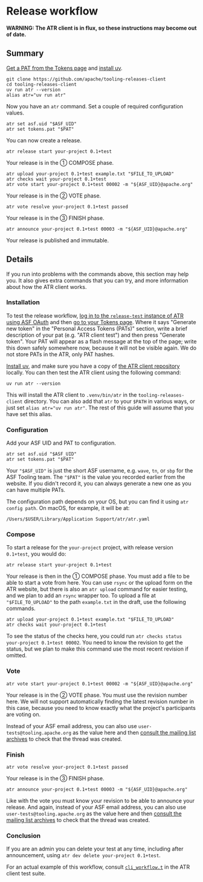 # Release workflow

**WARNING: The ATR client is in flux, so these instructions may become out of date.**

## Summary

[Get a PAT from the Tokens page](https://release-test.apache.org/tokens) and [install uv](https://docs.astral.sh/uv/getting-started/installation/).

```
git clone https://github.com/apache/tooling-releases-client
cd tooling-releases-client
uv run atr --version
alias atr="uv run atr"
```

Now you have an `atr` command. Set a couple of required configuration values.

```
atr set asf.uid "$ASF_UID"
atr set tokens.pat "$PAT"
```

You can now create a release.

```
atr release start your-project 0.1+test
```

Your release is in the ① COMPOSE phase.

```
atr upload your-project 0.1+test example.txt "$FILE_TO_UPLOAD"
atr checks wait your-project 0.1+test
atr vote start your-project 0.1+test 00002 -m "${ASF_UID}@apache.org"
```

Your release is in the ② VOTE phase.

```
atr vote resolve your-project 0.1+test passed
```

Your release is in the ③ FINISH phase.

```
atr announce your-project 0.1+test 00003 -m "${ASF_UID}@apache.org"
```

Your release is published and immutable.

## Details

If you run into problems with the commands above, this section may help you. It also gives extra commands that you can try, and more information about how the ATR client works.

### Installation

To test the release workflow, [log in to the `release-test` instance of ATR using ASF OAuth](https://release-test.apache.org/) and then [go to your Tokens page](https://release-test.apache.org/tokens). Where it says "Generate new token" in the "Personal Access Tokens (PATs)" section, write a brief description of your pat (e.g. "ATR client test") and then press "Generate token". Your PAT will appear as a flash message at the top of the page; write this down safely somewhere now, because it will not be visible again. We do not store PATs in the ATR, only PAT hashes.

[Install uv](https://docs.astral.sh/uv/getting-started/installation/), and make sure you have a copy of [the ATR client repository](https://github.com/apache/tooling-releases-client) locally. You can then test the ATR client using the following command:

```
uv run atr --version
```

This will install the ATR client to `.venv/bin/atr` in the `tooling-releases-client` directory. You can also add that `atr` to your `$PATH` in various ways, or just set `alias atr="uv run atr"`. The rest of this guide will assume that you have set this alias.

### Configuration

Add your ASF UID and PAT to configuration.

```
atr set asf.uid "$ASF_UID"
atr set tokens.pat "$PAT"
```

Your `"$ASF_UID"` is just the short ASF username, e.g. `wave`, `tn`, or `sbp` for the ASF Tooling team. The `"$PAT"` is the value you recorded earlier from the website. If you didn't record it, you can always generate a new one as you can have multiple PATs.

The configuration path depends on your OS, but you can find it using `atr config path`. On macOS, for example, it will be at:

```
/Users/$USER/Library/Application Support/atr/atr.yaml
```

### Compose

To start a release for the `your-project` project, with release version `0.1+test`, you would do:

```
atr release start your-project 0.1+test
```

Your release is then in the ① COMPOSE phase. You must add a file to be able to start a vote from here. You can use `rsync` or the upload form on the ATR website, but there is also an `atr upload` command for easier testing, and we plan to add an `rsync` wrapper too. To upload a file at `"$FILE_TO_UPLOAD"` to the path `example.txt` in the draft, use the following commands.

```
atr upload your-project 0.1+test example.txt "$FILE_TO_UPLOAD"
atr checks wait your-project 0.1+test
```

To see the status of the checks here, you could run `atr checks status your-project 0.1+test 00002`. You need to know the revision to get the status, but we plan to make this command use the most recent revision if omitted.

### Vote

```
atr vote start your-project 0.1+test 00002 -m "${ASF_UID}@apache.org"
```

Your release is in the ② VOTE phase. You must use the revision number here. We will not support automatically finding the latest revision number in this case, because you need to know exactly what the project's participants are voting on.

Instead of your ASF email address, you can also use `user-tests@tooling.apache.org` as the value here and then [consult the mailing list archives](https://lists.apache.org/list.html?user-tests@tooling.apache.org) to check that the thread was created.

### Finish

```
atr vote resolve your-project 0.1+test passed
```

Your release is in the ③ FINISH phase.

```
atr announce your-project 0.1+test 00003 -m "${ASF_UID}@apache.org"
```

Like with the vote you must know your revision to be able to announce your release. And again, instead of your ASF email address, you can also use `user-tests@tooling.apache.org` as the value here and then [consult the mailing list archives](https://lists.apache.org/list.html?user-tests@tooling.apache.org) to check that the thread was created.

### Conclusion

If you are an admin you can delete your test at any time, including after announcement, using `atr dev delete your-project 0.1+test`.

For an actual example of this workflow, consult [`cli_workflow.t`](https://github.com/apache/tooling-releases-client/blob/main/tests/cli_workflow.t) in the ATR client test suite.
